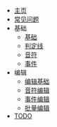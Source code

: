 - [主页](/)
- [常见问题](faq.md)
- 基础
  - [基础](basic/basic.md)
  - [判定线](basic/line.md)
  - [音符](basic/note.md)
  - [事件](basic/event.md)
- 编辑
  - [编辑基础](edit/basic.md)
  - [音符编辑](edit/note.md)
  - [事件编辑](edit/event.md)
  - [批量编辑](edit/batch.md)
- [TODO](todo.md)